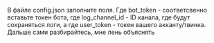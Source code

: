 В файле config.json заполните поля. Где bot_token - соответсвенно вставьте токен бота, где log_channel_id - ID канала, где будут сохраняться логи, а где user_token - токен вашего акканту/твинка.
Дальше сами разбирайтесь, мне лень объяснять
